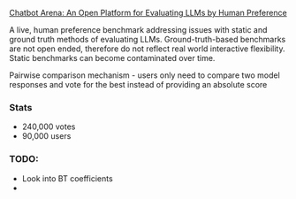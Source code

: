 [Chatbot Arena: An Open Platform for Evaluating LLMs by Human Preference](https://arxiv.org/abs/2403.04132)

A live, human preference benchmark addressing issues with static and ground truth methods of evaluating LLMs. Ground-truth-based benchmarks are not open ended, therefore do not reflect real world interactive flexibility. Static benchmarks can become contaminated over time. 

Pairwise comparison mechanism - users only need to compare two model responses and vote for the best instead of providing an absolute score


### Stats 
- 240,000 votes
- 90,000 users

### TODO:
- Look into BT coefficients
- 